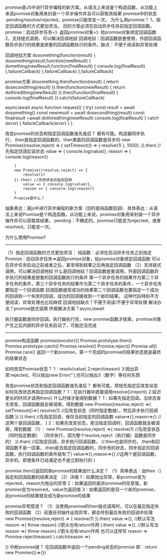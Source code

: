 promise是JS中进行异步编程的新方案。从语法上来说是个构造函数，从功能上来说promise对象用来封装一个异步操作并且可以获取其结果
promise中的状态·pending/resolve/rejected。promise只能改变一次。
为什么用promise？
   1，指定回调函数的方式更加灵活。
     旧的方案必须在启动异步任务前指定回调函数。
     promise：启动异步任务=》返回promise对象=》给promise对象绑定回调函数
   2，支持链式调用，可以解决回调地狱
     回调地狱：回调函数嵌套使用，外部回调函数异步执行的结果是嵌套的回调函数执行的条件。缺点：不便于阅读和异常处理
     
回调地狱方案
     dosomething(function(result) {
         dosomething(result,function(newResult) {
             domething(newResult,function(finalResult) {
                 console.log(finalResult)
             },failureCallback)
         },failureCallback)
     },failureCallback)

promise方案
     dosomething.then(function(result) {
         return dosecondthing(result)
     }).then(function(newResult) {
         return dothiredthing(newResult)
     }).then(function(finalResult) {
         console.log(finalResult)
     }).catch(failureCallback)

async/await
     async function request() {
         try{
             const result = await dosomething()
             const newresult = await dosecondthing(result)
             const finalresult =await dothiredthing(newResult)
              console.log(finalResult)
         } catch (error) {
             failureCallback(error)
         }
     }

改变promise的状态和指定回调函数谁先谁后？
  都有可能。构造器同步执行，.then是指定回调函数的，then里面的回调函数是异步的
        new Promise((resolve,reject) => {
            setTimeout(() => {
                resolve(1)
            }, 1000);
        }).then( //先指定回调后该状态
            value => { console.log(value)},
            reason => { console.log(reason)}

        )
        new Promise((resolve,reject) => {
            resolve(1)
        }).then( //先改状态后指定回调
            value => { console.log(value)},
            reason => { console.log(reason)}
        )
        Promise是什么？
抽象表达：是js中进行异步编程的新方案（旧的是纯函数回调）
具体表达：从语法上来说Promise是个构造函数。从功能上来说，promise对象用来封装一个异步操作并可以获取其结果。
pending：不确定的。promise只能变为rejected，或者resolved，只能变一次。

为什么使用Promise? 
**********************
（1）指定回调函数的方式更加灵活：
   纯函数：必须在启动异步任务之前指定
   Promise：启动异步任务=>返回promise对象，给promise对象绑定回调函数
            可以在异步任务启动之前或者之后，甚至得到结果之后再指定回调函数
（2）支持链式调用，可以解决回调地狱
    什么是回调地狱？回调函数嵌套调用，外部回调函数异步执行的结果是嵌套的回调函数执行的条件
         第一个异步任务的结果作为第二个异步任务的条件，第三个异步任务的结果作为第二个异步任务的条件，一个异步任务要指定一个回调函数
         回调函数接受成功的结果第二个回调函数也要指定一个成功的回调和一个失败的回调，成功的回调接收到一个新的结果。
         这种代码特别不方便阅读，异常处理也比较麻烦
    回调地狱缺点？不便于阅读/不便于异常处理
    解决办法？promise链式调用
    终极解决方案？async/await

执行器函数是同步回调，执行器执行完，new promise函数才结束，promise对象产生之后内部的异步任务启动了，可能还没完成
**************************
promise构造函数 promise(excutor){}
Promise.prototype.then()
Promise.prototype.catch()
Promise.resolve()
Promise.reject()
Promise.all()
Promise.race() 返回一个新promise，第一个完成的promise的结果状态就是最终的结果状态

如何改变Promise状态？
 1：resolv(value)
 2:reject(reason)
 3:抛出异常:rejected。可以抛出new Error(''),也可以抛出3（数字）等任何东西


改变promise状态和指定回调函数谁先谁后？
都有可能，常规先指定后改变状态
如何先改状态再指定回调函数？
1：在执行器中直接调用resolve()/reject()
2:延迟更长的时间才调用then()
什么时候才能得到数据？
1：如果先指定回调，当状态发生改变，回调函数就会被调用，得到数据
new Promise((resolve,reject) =>{
   setTimeout(()=>{
      resolve(1) //后改变状态（同时指定数据），然后异步执行回调函数
   })
}).then( //先指定回调，保存当前指定的回调函数
    value=>{},reason=>{} //这两个是回调函数，
    )
2：如果先改变状态，那当指定回调时，回调函数就会被调用，得到数据
（1）：
new Promise((resolve,reject) =>{
      resolve(1) //先改变状态（同时指定数据） （同步执行，因为整个resolve,reject（执行器）函数是同步的）
}).then( //后指定回调，异步执行回调函数。
//.then也是同步的，.then和回调函数不是一回事，.then是去指定回调函数的，同步改的状态，同步指定的回调函数，执行回调函数的条件就有了)
    value=>{},reason=>{} //这两个是回调函数，异步的。即使条件已经满足也不是立即执行的
    )

promise.then()返回的新promise的结果由什么决定？
（1）简单表达：由then（）指定和回调函数的结果决定
（2）详细
   1：如果抛出异常，新promise变为rejected，reason为抛出的异常
   2：如果返回的是非promise的任意值，新promise变为resolved，value为返回值
   3：如果返回的是另一个新的promise，此promise的结果就会成为新promise的结果

promise异常穿透？
（1）当使用promise的then链式调用时，可以在最后指定失败的回调函数
（2）前面任何操作出现异常，都会传到最后失败的回调中处理
new Promise((resolve,reject) => {
   resolve(1)
}).then(
   value =>{},
 //默认写法  reason =>{ throw reason} //箭头也有return作用
).then(
   value =>{},
 //默认写法  reason =>{ throw reason} //箭头也有return作用 也可以这样写 reason => Promise.reject(reason)
).catch(reason =>{

})
中断promise链？
在回调函数中返回一个pending状态的promise   即：return new Promise(()=>{})